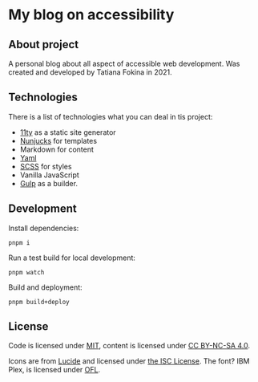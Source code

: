 # My blog on accessibility

## About project

A personal blog about all aspect of accessible web development. Was created and developed by Tatiana Fokina in 2021.

## Technologies

There is a list of technologies what you can deal in tis project:

- [11ty](https://www.11ty.dev/) as a static site generator
- [Nunjucks](https://mozilla.github.io/nunjucks/) for templates
- Markdown for content
- [Yaml](https://yaml.org/)
- [SCSS](https://sass-lang.com/) for styles
- Vanilla JavaScript
- [Gulp](https://gulpjs.com/) as a builder.

## Development

Install dependencies:

```
pnpm i
```

Run a test build for local development:

```
pnpm watch
```

Build and deployment:

```
pnpm build+deploy
```

## License

Code is licensed under [MIT](https://github.com/TatianaFokina/a11y-blog/blob/main/MIT.md), content is licensed under [CC BY-NC-SA 4.0](https://github.com/TatianaFokina/a11y-blog/blob/main/CC.md).

Icons are from [Lucide](https://lucide.dev) and licensed under [the ISC License](https://lucide.dev/license). The font? IBM Plex, is licensed under [OFL](https://github.com/IBM/plex/blob/master/LICENSE.txt).

